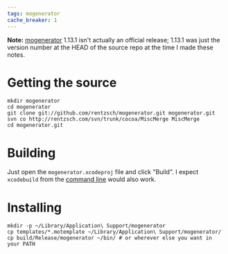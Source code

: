 ```yaml
---
tags: mogenerator
cache_breaker: 1
---
```


**Note:** [mogenerator](/wiki/mogenerator) 1.13.1 isn't actually an official release; 1.13.1 was just the version number at the HEAD of the source repo at the time I made these notes.

# Getting the source

    mkdir mogenerator
    cd mogenerator
    git clone git://github.com/rentzsch/mogenerator.git mogenerator.git
    svn co http://rentzsch.com/svn/trunk/cocoa/MiscMerge MiscMerge
    cd mogenerator.git

# Building

Just open the `mogenerator.xcodeproj` file and click "Build". I expect `xcodebuild` from the [command line](/wiki/command_line) would also work.

# Installing

    mkdir -p ~/Library/Application\ Support/mogenerator
    cp templates/*.motemplate ~/Library/Application\ Support/mogenerator/
    cp build/Release/mogenerator ~/bin/ # or wherever else you want in your PATH

